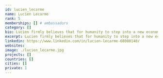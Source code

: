 ```yaml
---
id: lucien_lecarme
name: Lucien Lecarme
rank: 5
memberships: [] # ambassadors
category: []
bio: Lucien firmly believes that for humanity to step into a new economic system, we have to embrace a new story first. His passion is to be a co-author of this world wide story, in the realization that we all contribute in our unique way to this book of transformation. Lucien helps through his blogs, the youtube channel 'CryptoEducator' and by public talks about Crypto, Bitcoin, ThreeFold and the revolution of money. Lucien believes that technology will be the root of fundamental changes that will redistribute the stored wealth from the top of pyramids into the wallets of all.
excerpt: Lucien firmly believes that for humanity to step into a new economic system, we have to embrace a new story first.
linkedin: https://www.linkedin.com/in/lucien-lecarme-68080148/
websites: 
image: ./lucien_lecarme.jpg
projects: []
countries: []
cities: []
private: 1
---
```

